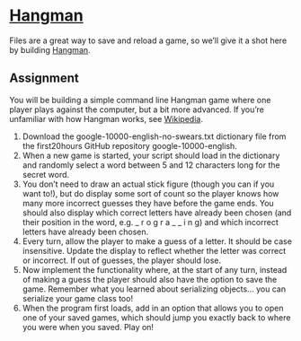 # [Hangman](https://www.theodinproject.com/lessons/ruby-hangman)
Files are a great way to save and reload a game, so we’ll give it a shot here by building [Hangman](https://en.wikipedia.org/wiki/Hangman_(game)).

## Assignment
You will be building a simple command line Hangman game where one player plays against the computer, but a bit more advanced. If you’re unfamiliar with how Hangman works, see [Wikipedia](http://en.wikipedia.org/wiki/Hangman_(game)).

1. Download the google-10000-english-no-swears.txt dictionary file from the first20hours GitHub repository google-10000-english.
2. When a new game is started, your script should load in the dictionary and randomly select a word between 5 and 12 characters long for the secret word.
3. You don’t need to draw an actual stick figure (though you can if you want to!), but do display some sort of count so the player knows how many more incorrect guesses they have before the game ends. You should also display which correct letters have already been chosen (and their position in the word, e.g. _ r o g r a _ _ i n g) and which incorrect letters have already been chosen.
4. Every turn, allow the player to make a guess of a letter. It should be case insensitive. Update the display to reflect whether the letter was correct or incorrect. If out of guesses, the player should lose.
5. Now implement the functionality where, at the start of any turn, instead of making a guess the player should also have the option to save the game. Remember what you learned about serializing objects… you can serialize your game class too!
6. When the program first loads, add in an option that allows you to open one of your saved games, which should jump you exactly back to where you were when you saved. Play on!

